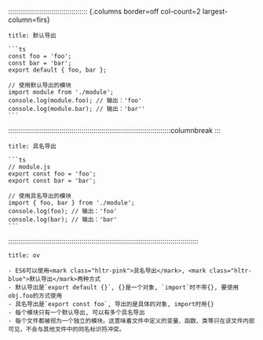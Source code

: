 :::::::::::::::::::::::::::::::::::::::: {.columns border=off col-count=2 largest-column=firs}

~~~ad-success
title: 默认导出

```ts
const foo = 'foo';
const bar = 'bar';
export default { foo, bar };

// 使用默认导出的模块
import module from './module';
console.log(module.foo); // 输出：'foo'
console.log(module.bar); // 输出：'bar''
```
~~~

::::::::::::::::::::::::::::::::::::::::::::::::::::::::::::::::::::::::::::::::::columnbreak
:::

~~~ad-grey
title: 具名导出

```ts
// module.js
export const foo = 'foo';
export const bar = 'bar';

// 使用具名导出的模块
import { foo, bar } from './module';
console.log(foo); // 输出：'foo'
console.log(bar); // 输出：'bar'
```
~~~

::::::::::::::::::::::::::::::::::::::::::::::::::::::::::::::::::::::::::::::::::::::::::::::::
~~~ad-warn
title: ov

- ES6可以使用<mark class="hltr-pink">具名导出</mark>, <mark class="hltr-blue">默认导出</mark>两种方式
- 默认导出是`export default {}`, {}是一个对象, `import`时不带{}, 要使用obj.foo的方式使用
- 具名导出是`export const foo`, 导出的是具体的对象, import时用{}
- 每个模块只有一个默认导出, 可以有多个具名导出
- 每个文件都被视为一个独立的模块。这意味着文件中定义的变量、函数、类等只在该文件内部可见，不会与其他文件中的同名标识符冲突。
~~~

